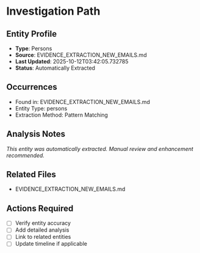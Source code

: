 # Investigation Path

## Entity Profile
- **Type**: Persons
- **Source**: EVIDENCE_EXTRACTION_NEW_EMAILS.md
- **Last Updated**: 2025-10-12T03:42:05.732785
- **Status**: Automatically Extracted

## Occurrences
- Found in: EVIDENCE_EXTRACTION_NEW_EMAILS.md
- Entity Type: persons
- Extraction Method: Pattern Matching

## Analysis Notes
*This entity was automatically extracted. Manual review and enhancement recommended.*

## Related Files
- EVIDENCE_EXTRACTION_NEW_EMAILS.md

## Actions Required
- [ ] Verify entity accuracy
- [ ] Add detailed analysis
- [ ] Link to related entities
- [ ] Update timeline if applicable
